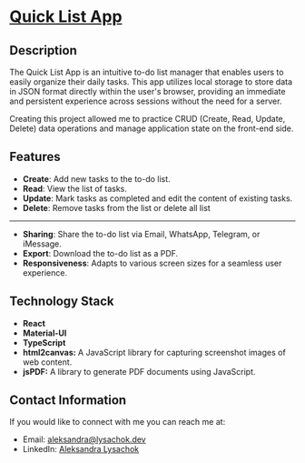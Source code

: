 # [Quick List App](https://quicklist.aleksandra.lysachok.dev)

## Description
The Quick List App is an intuitive to-do list manager that enables users to easily organize their daily tasks. This app utilizes local storage to store data in JSON format directly within the user's browser, providing an immediate and persistent experience across sessions without the need for a server.

Creating this project allowed me to practice CRUD (Create, Read, Update, Delete) data operations and manage application state on the front-end side.

## Features

- **Create**: Add new tasks to the to-do list.
- **Read**: View the list of tasks.
- **Update**: Mark tasks as completed and edit the content of existing tasks.
- **Delete**: Remove tasks from the list or delete all list

---
- **Sharing**: Share the to-do list via Email, WhatsApp, Telegram, or iMessage.
- **Export**: Download the to-do list as a PDF.
- **Responsiveness**: Adapts to various screen sizes for a seamless user experience.

## Technology Stack

- **React** 
- **Material-UI** 
- **TypeScript** 
- **html2canvas:** A JavaScript library for capturing screenshot images of web content.
- **jsPDF:** A library to generate PDF documents using JavaScript.


## Contact Information

If you would like to connect with me you can reach me at:

- Email: aleksandra@lysachok.dev
- LinkedIn: [Aleksandra Lysachok](https://www.linkedin.com/in/aleksandra-lysachok-33897b1b9/)
